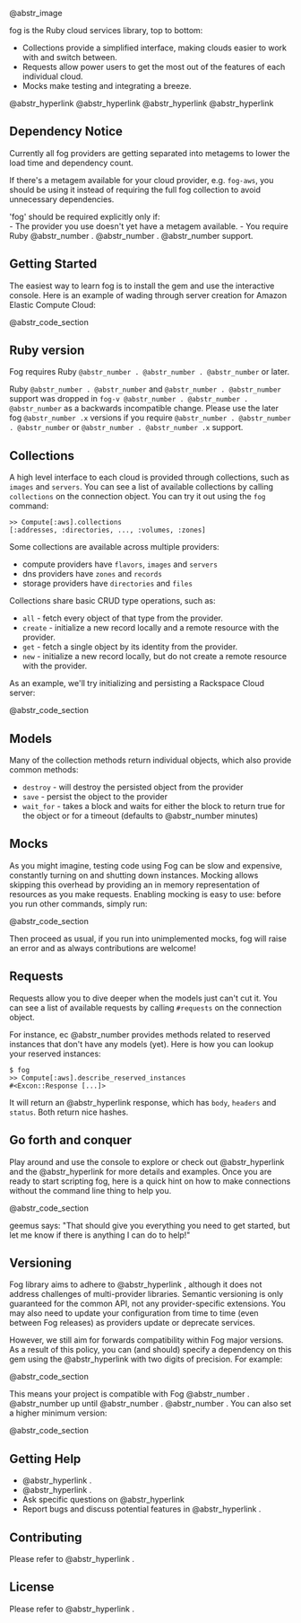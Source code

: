 @abstr_image 

fog is the Ruby cloud services library, top to bottom:

  * Collections provide a simplified interface, making clouds easier to work with and switch between.
  * Requests allow power users to get the most out of the features of each individual cloud.
  * Mocks make testing and integrating a breeze.



@abstr_hyperlink @abstr_hyperlink @abstr_hyperlink @abstr_hyperlink 

## Dependency Notice

Currently all fog providers are getting separated into metagems to lower the load time and dependency count.

If there's a metagem available for your cloud provider, e.g. `fog-aws`, you should be using it instead of requiring the full fog collection to avoid unnecessary dependencies.

'fog' should be required explicitly only if:   
\- The provider you use doesn't yet have a metagem available. \- You require Ruby @abstr_number . @abstr_number . @abstr_number support.

## Getting Started

The easiest way to learn fog is to install the gem and use the interactive console. Here is an example of wading through server creation for Amazon Elastic Compute Cloud:

@abstr_code_section 

## Ruby version

Fog requires Ruby `@abstr_number . @abstr_number . @abstr_number` or later.

Ruby `@abstr_number . @abstr_number` and `@abstr_number . @abstr_number` support was dropped in `fog-v @abstr_number . @abstr_number . @abstr_number` as a backwards incompatible change. Please use the later fog `@abstr_number .x` versions if you require `@abstr_number . @abstr_number . @abstr_number` or `@abstr_number . @abstr_number .x` support.

## Collections

A high level interface to each cloud is provided through collections, such as `images` and `servers`. You can see a list of available collections by calling `collections` on the connection object. You can try it out using the `fog` command:
    
    
    >> Compute[:aws].collections
    [:addresses, :directories, ..., :volumes, :zones]
    

Some collections are available across multiple providers:

  * compute providers have `flavors`, `images` and `servers`
  * dns providers have `zones` and `records`
  * storage providers have `directories` and `files`



Collections share basic CRUD type operations, such as:

  * `all` \- fetch every object of that type from the provider.
  * `create` \- initialize a new record locally and a remote resource with the provider.
  * `get` \- fetch a single object by its identity from the provider.
  * `new` \- initialize a new record locally, but do not create a remote resource with the provider.



As an example, we'll try initializing and persisting a Rackspace Cloud server:

@abstr_code_section 

## Models

Many of the collection methods return individual objects, which also provide common methods:

  * `destroy` \- will destroy the persisted object from the provider
  * `save` \- persist the object to the provider
  * `wait_for` \- takes a block and waits for either the block to return true for the object or for a timeout (defaults to @abstr_number minutes)



## Mocks

As you might imagine, testing code using Fog can be slow and expensive, constantly turning on and shutting down instances. Mocking allows skipping this overhead by providing an in memory representation of resources as you make requests. Enabling mocking is easy to use: before you run other commands, simply run:

@abstr_code_section 

Then proceed as usual, if you run into unimplemented mocks, fog will raise an error and as always contributions are welcome!

## Requests

Requests allow you to dive deeper when the models just can't cut it. You can see a list of available requests by calling `#requests` on the connection object.

For instance, ec @abstr_number provides methods related to reserved instances that don't have any models (yet). Here is how you can lookup your reserved instances:
    
    
    $ fog
    >> Compute[:aws].describe_reserved_instances
    #<Excon::Response [...]>
    

It will return an @abstr_hyperlink response, which has `body`, `headers` and `status`. Both return nice hashes.

## Go forth and conquer

Play around and use the console to explore or check out @abstr_hyperlink and the @abstr_hyperlink for more details and examples. Once you are ready to start scripting fog, here is a quick hint on how to make connections without the command line thing to help you.

@abstr_code_section 

geemus says: "That should give you everything you need to get started, but let me know if there is anything I can do to help!"

## Versioning

Fog library aims to adhere to @abstr_hyperlink , although it does not address challenges of multi-provider libraries. Semantic versioning is only guaranteed for the common API, not any provider-specific extensions. You may also need to update your configuration from time to time (even between Fog releases) as providers update or deprecate services.

However, we still aim for forwards compatibility within Fog major versions. As a result of this policy, you can (and should) specify a dependency on this gem using the @abstr_hyperlink with two digits of precision. For example:

@abstr_code_section 

This means your project is compatible with Fog @abstr_number . @abstr_number up until @abstr_number . @abstr_number . You can also set a higher minimum version:

@abstr_code_section 

## Getting Help

  * @abstr_hyperlink .
  * @abstr_hyperlink .
  * Ask specific questions on @abstr_hyperlink 
  * Report bugs and discuss potential features in @abstr_hyperlink .



## Contributing

Please refer to @abstr_hyperlink .

## License

Please refer to @abstr_hyperlink .
